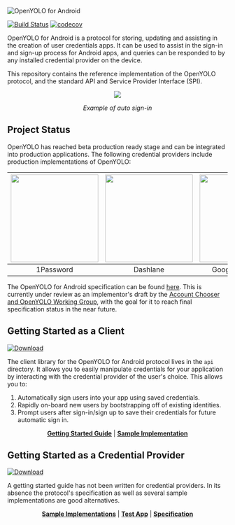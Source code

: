 ![OpenYOLO for Android](https://rawgit.com/openid/OpenYOLO-Android/master/openyolo_android_lockup.svg)

[![Build Status](https://travis-ci.org/openid/OpenYOLO-Android.svg?branch=master)](https://travis-ci.org/openid/OpenYOLO-Android)
[![codecov](https://codecov.io/gh/openid/OpenYOLO-Android/branch/master/graph/badge.svg)](https://codecov.io/gh/openid/OpenYOLO-Android)

OpenYOLO for Android is a protocol for storing, updating and assisting in the 
creation of user credentials apps. It can be used to assist in the sign-in 
and sign-up process for Android apps, and queries can be responded to by 
any installed credential provider on the device.

This repository contains the reference implementation of the OpenYOLO protocol,
and the standard API and Service Provider Interface (SPI).

<div align="center">
  <img src="https://user-images.githubusercontent.com/445775/30930082-60d21ace-a375-11e7-90cf-cc75fe5747fd.gif"/>
  <p><em>Example of auto sign-in</em></p>
</div>

## Project Status

OpenYOLO has reached beta production ready stage and can be integrated into production applications.
The following credential providers include production implementations of OpenYOLO:

| <img src="https://user-images.githubusercontent.com/445775/31100963-59c51db2-a780-11e7-87f4-e7ab2750b92a.png" width="200" height="200" /> | <img src="https://user-images.githubusercontent.com/445775/31101083-0cc4fd92-a781-11e7-95fe-9f9e9fadae70.png" width="200" height="200" /> | <img src="https://user-images.githubusercontent.com/445775/31101050-eeb9966e-a780-11e7-96ae-614f765f3f12.png" width="200" height="200" /> | <img src="https://user-images.githubusercontent.com/445775/32184911-078a0814-bd5b-11e7-8957-9a9b4d3cc415.png" width="200" height="200" /> |
|:---:|:---:|:---:|:---:|
| 1Password | Dashlane | Google Smart Lock | LastPass |

The OpenYOLO for Android specification can be found [here](http://openid.net/specs/openyolo-android-03.html).
This is currently under review as an implementor's draft by the
[Account Chooser and OpenYOLO Working Group](http://openid.net/wg/ac/), with the goal for it to
reach final specification status in the near future.

## Getting Started as a Client

[![Download](https://api.bintray.com/packages/openid/net.openid/openyolo-api/images/download.svg) ](https://bintray.com/openid/net.openid/openyolo-api/_latestVersion)

The client library for the OpenYOLO for Android protocol lives in the ```api``` directory. It allows
you to easily manipulate credentials for your application by interacting with the credential
provider of the user's choice. This allows you to:

1. Automatically sign users into your app using saved credentials.
1. Rapidly on-board new users by bootstrapping off of existing identities.
1. Prompt users after sign-in/sign up to save their credentials for future automatic sign in.

<div align="center">
  <b><a href="api">Getting Started Guide</a></b> | <b><a href="demoapps">Sample Implementation</a></b>
</div>


## Getting Started as a Credential Provider

[ ![Download](https://api.bintray.com/packages/openid/net.openid/openyolo-spi/images/download.svg) ](https://bintray.com/openid/net.openid/openyolo-spi/_latestVersion)

A getting started guide has not been written for credential providers. In its absence the protocol's
specification as well as several sample implementations are good alternatives.

<div align="center">
  <b><a href="demoproviders">Sample Implementations</a></b> | <b><a href="testapp">Test App</a></b> | <b><a href="http://openid.net/specs/openyolo-android-03.html">Specification</a></b>
</div>

